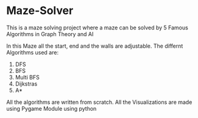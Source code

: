 # Maze-Solver
This is a maze solving project where a maze can be solved by 5 Famous Algorithms in Graph Theory and AI

In this Maze all the start, end and the walls are adjustable.
The differnt Algorithms used are:
1) DFS
2) BFS
3) Multi BFS
4) Dijkstras
5) A*

All the algorithms are written from scratch.
All the Visualizations are made using Pygame Module using python
